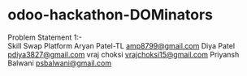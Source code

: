 ﻿# odoo-hackathon-DOMinators
 Problem Statement 1:-   
Skill Swap Platform 
Aryan Patel-TL amp8799@gmail.com
Diya Patel pdiya3827@gmail.com
vraj choksi vrajchoksi15@gmail.com
Priyansh Balwani psbalwani@gmail.com
